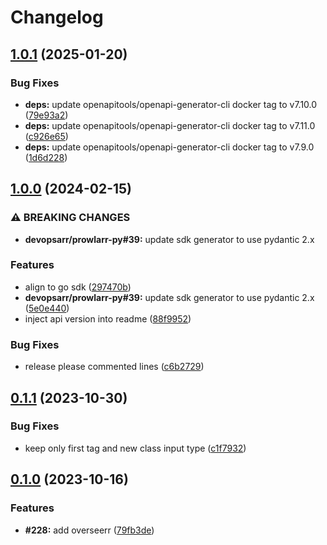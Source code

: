 # Changelog

## [1.0.1](https://github.com/devopsarr/overseerr-go/compare/v1.0.0...v1.0.1) (2025-01-20)


### Bug Fixes

* **deps:** update openapitools/openapi-generator-cli docker tag to v7.10.0 ([79e93a2](https://github.com/devopsarr/overseerr-go/commit/79e93a2d45e1cbdd22086124f369cfae0268c6d8))
* **deps:** update openapitools/openapi-generator-cli docker tag to v7.11.0 ([c926e65](https://github.com/devopsarr/overseerr-go/commit/c926e65111c28e194a5ae65b65612e4b5a011c18))
* **deps:** update openapitools/openapi-generator-cli docker tag to v7.9.0 ([1d6d228](https://github.com/devopsarr/overseerr-go/commit/1d6d228e182a99082f234160c454c542714366b5))

## [1.0.0](https://github.com/devopsarr/overseerr-go/compare/v0.1.1...v1.0.0) (2024-02-15)


### ⚠ BREAKING CHANGES

* **devopsarr/prowlarr-py#39:** update sdk generator to use pydantic 2.x

### Features

* align to go sdk ([297470b](https://github.com/devopsarr/overseerr-go/commit/297470ba966e763af173d96854afa92795d80b91))
* **devopsarr/prowlarr-py#39:** update sdk generator to use pydantic 2.x ([5e0e440](https://github.com/devopsarr/overseerr-go/commit/5e0e440ee6956b136f285efa752aad6b6f737593))
* inject api version into readme ([88f9952](https://github.com/devopsarr/overseerr-go/commit/88f9952e649a40b675de5e205eab46da95861367))


### Bug Fixes

* release please commented lines ([c6b2729](https://github.com/devopsarr/overseerr-go/commit/c6b2729897891c1522034a3dc4ffa0e6295691e1))

## [0.1.1](https://github.com/devopsarr/overseerr-go/compare/v0.1.0...v0.1.1) (2023-10-30)


### Bug Fixes

* keep only first tag and new class input type ([c1f7932](https://github.com/devopsarr/overseerr-go/commit/c1f793268356a41df181239cf7957ebd97b63504))

## [0.1.0](https://github.com/devopsarr/overseerr-go/compare/v0.0.0...v0.1.0) (2023-10-16)


### Features

* **#228:** add overseerr ([79fb3de](https://github.com/devopsarr/overseerr-go/commit/79fb3deba29d9a9d0f1b2ad8ebeade417c28947b))
